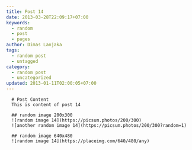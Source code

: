 ```yaml
---
title: Post 14
date: 2013-03-28T22:09:17+07:00
keywords:
  - random
  - post
  - pages
author: Dimas Lanjaka
tags:
  - random post
  - untagged
category:
  - random post
  - uncategorized
updated: 2013-01-11T02:00:05+07:00
---
```


      # Post Content
      This is content of post 14

      ## random image 200x300
      ![random image 14](https://picsum.photos/200/300)
      ![another random image 14](https://picsum.photos/200/300?random=1)

      ## random image 640x480
      ![random image 14](https://placeimg.com/640/480/any)
      